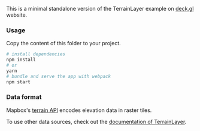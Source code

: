 This is a minimal standalone version of the TerrainLayer example
on [deck.gl](http://deck.gl) website.

### Usage

Copy the content of this folder to your project. 

```bash
# install dependencies
npm install
# or
yarn
# bundle and serve the app with webpack
npm start
```

### Data format

Mapbox's [terrain API](https://docs.mapbox.com/help/troubleshooting/access-elevation-data/#mapbox-terrain-rgb) encodes elevation data in raster tiles.

To use other data sources, check out
the [documentation of TerrainLayer](../../../docs/api-reference/geo-layers/terrain-layer.md).
